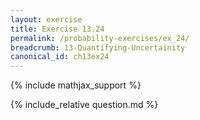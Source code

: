 ```yaml
---
layout: exercise
title: Exercise 13.24
permalink: /probability-exercises/ex_24/
breadcrumb: 13-Quantifying-Uncertainity
canonical_id: ch13ex24
---
```


{% include mathjax_support %}
<div id="hiddden">{% include_relative question.md %}</div>